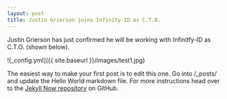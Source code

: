 ```yaml
---
layout: post
title: Justin Grierson joins Infinity-ID as C.T.O.
---
```


Justin Grierson has just confirmed he will be working with Infinitfy-ID as C.T.O. (shown below).

![_config.yml]({{ site.baseurl }}/images/test1.jpg)

The easiest way to make your first post is to edit this one. Go into /_posts/ and update the Hello World markdown file. For more instructions head over to the [Jekyll Now repository](https://github.com/barryclark/jekyll-now) on GitHub.
